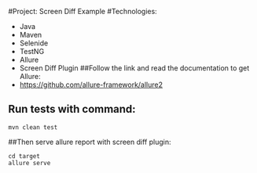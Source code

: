 #Project: Screen Diff Example
#Technologies:
- Java
- Maven
- Selenide
- TestNG
- Allure
- Screen Diff Plugin
##Follow the link and read the documentation to get Allure:
- https://github.com/allure-framework/allure2
## Run tests with command:
```
mvn clean test
```
##Then serve allure report with screen diff plugin:
```
cd target
allure serve
```